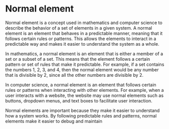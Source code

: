 # Normal element

Normal element is a concept used in mathematics and computer science to describe the behavior of a set of elements in a given system. A normal element is an element that behaves in a predictable manner, meaning that it follows certain rules or patterns. This allows the elements to interact in a predictable way and makes it easier to understand the system as a whole.

In mathematics, a normal element is an element that is either a member of a set or a subset of a set. This means that the element follows a certain pattern or set of rules that make it predictable. For example, if a set contains the numbers 1, 2, 3, and 4, then the normal element would be any number that is divisible by 2, since all the other numbers are divisible by 2.

In computer science, a normal element is an element that follows certain rules or patterns when interacting with other elements. For example, when a user interacts with a website, the website may use normal elements such as buttons, dropdown menus, and text boxes to facilitate user interaction.

Normal elements are important because they make it easier to understand how a system works. By following predictable rules and patterns, normal elements make it easier to debug and maintain
